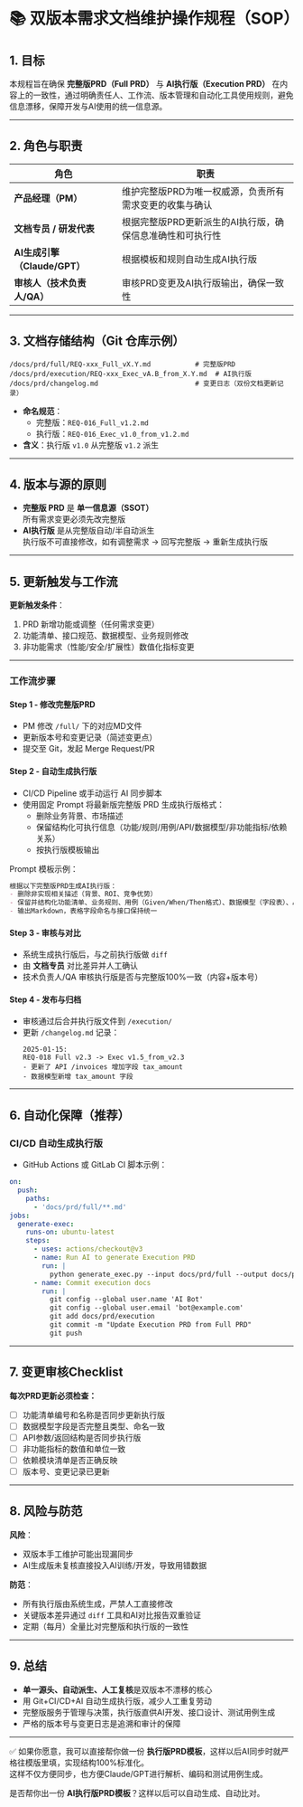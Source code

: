 # 📚 双版本需求文档维护操作规程（SOP）

## 1. 目标
本规程旨在确保 **完整版PRD（Full PRD）** 与 **AI执行版（Execution PRD）** 在内容上的一致性，通过明确责任人、工作流、版本管理和自动化工具使用规则，避免信息漂移，保障开发与AI使用的统一信息源。

---

## 2. 角色与职责

| 角色 | 职责 |
|------|------|
| **产品经理（PM）** | 维护完整版PRD为唯一权威源，负责所有需求变更的收集与确认 |
| **文档专员 / 研发代表** | 根据完整版PRD更新派生的AI执行版，确保信息准确性和可执行性 |
| **AI生成引擎（Claude/GPT）** | 根据模板和规则自动生成AI执行版 |
| **审核人（技术负责人/QA）** | 审核PRD变更及AI执行版输出，确保一致性 |

---

## 3. 文档存储结构（Git 仓库示例）

```
/docs/prd/full/REQ-xxx_Full_vX.Y.md           # 完整版PRD
/docs/prd/execution/REQ-xxx_Exec_vA.B_from_X.Y.md  # AI执行版
/docs/prd/changelog.md                        # 变更日志（双份文档更新记录）
```

- **命名规范**：
  - 完整版：`REQ-016_Full_v1.2.md`
  - 执行版：`REQ-016_Exec_v1.0_from_v1.2.md`
- **含义**：执行版 `v1.0` 从完整版 `v1.2` 派生

---

## 4. 版本与源的原则

- **完整版 PRD** 是 **单一信息源（SSOT）**  
  所有需求变更必须先改完整版  
- **AI执行版** 是从完整版自动/半自动派生  
  执行版不可直接修改，如有调整需求 → 回写完整版 → 重新生成执行版

---

## 5. 更新触发与工作流

**更新触发条件**：
1. PRD 新增功能或调整（任何需求变更）
2. 功能清单、接口规范、数据模型、业务规则修改
3. 非功能需求（性能/安全/扩展性）数值化指标变更

---

### **工作流步骤**

#### Step 1 - 修改完整版PRD
- PM 修改 `/full/` 下的对应MD文件
- 更新版本号和变更记录（简述变更点）
- 提交至 Git，发起 Merge Request/PR

#### Step 2 - 自动生成执行版
- CI/CD Pipeline 或手动运行 AI 同步脚本
- 使用固定 Prompt 将最新版完整版 PRD 生成执行版格式：
  - 删除业务背景、市场描述
  - 保留结构化可执行信息（功能/规则/用例/API/数据模型/非功能指标/依赖关系）
  - 按执行版模板输出

Prompt 模板示例：
```markdown
根据以下完整版PRD生成AI执行版：
- 删除非实现相关描述（背景、ROI、竞争优势）
- 保留并结构化功能清单、业务规则、用例（Given/When/Then格式）、数据模型（字段表）、API规范（URL/参数/响应）、非功能需求（具体数值）、依赖关系
- 输出Markdown，表格字段命名与接口保持统一
```

#### Step 3 - 审核与对比
- 系统生成执行版后，与之前执行版做 `diff`
- 由 **文档专员** 对比差异并人工确认
- 技术负责人/QA 审核执行版是否与完整版100%一致（内容+版本号）

#### Step 4 - 发布与归档
- 审核通过后合并执行版文件到 `/execution/`
- 更新 `/changelog.md` 记录：
  ```
  2025-01-15:
  REQ-018 Full v2.3 -> Exec v1.5_from_v2.3
  - 更新了 API /invoices 增加字段 tax_amount
  - 数据模型新增 tax_amount 字段
  ```

---

## 6. 自动化保障（推荐）

### CI/CD 自动生成执行版
- GitHub Actions 或 GitLab CI 脚本示例：
```yaml
on:
  push:
    paths:
      - 'docs/prd/full/**.md'
jobs:
  generate-exec:
    runs-on: ubuntu-latest
    steps:
      - uses: actions/checkout@v3
      - name: Run AI to generate Execution PRD
        run: |
          python generate_exec.py --input docs/prd/full --output docs/prd/execution
      - name: Commit execution docs
        run: |
          git config --global user.name 'AI Bot'
          git config --global user.email 'bot@example.com'
          git add docs/prd/execution
          git commit -m "Update Execution PRD from Full PRD"
          git push
```

---

## 7. 变更审核Checklist

**每次PRD更新必须检查：**
- [ ] 功能清单编号和名称是否同步更新执行版
- [ ] 数据模型字段是否完整且类型、命名一致
- [ ] API参数/返回结构是否同步执行版
- [ ] 非功能指标的数值和单位一致
- [ ] 依赖模块清单是否正确反映
- [ ] 版本号、变更记录已更新

---

## 8. 风险与防范

**风险**：
- 双版本手工维护可能出现漏同步  
- AI生成版未复核直接投入AI训练/开发，导致用错数据

**防范**：
- 所有执行版由系统生成，严禁人工直接修改
- 关键版本差异通过 `diff` 工具和AI对比报告双重验证
- 定期（每月）全量比对完整版和执行版的一致性

---

## 9. 总结

- **单一源头、自动派生、人工复核**是双版本不漂移的核心  
- 用 Git+CI/CD+AI 自动生成执行版，减少人工重复劳动  
- 完整版服务于管理与决策，执行版直供AI开发、接口设计、测试用例生成  
- 严格的版本号与变更日志是追溯和审计的保障

---

✅ 如果你愿意，我可以直接帮你做一份 **执行版PRD模板**，这样以后AI同步时就严格往模版里填，实现结构100%标准化。  
这样不仅方便同步，也方便Claude/GPT进行解析、编码和测试用例生成。  

是否帮你出一份 **AI执行版PRD模板**？这样以后可以自动生成、自动比对。